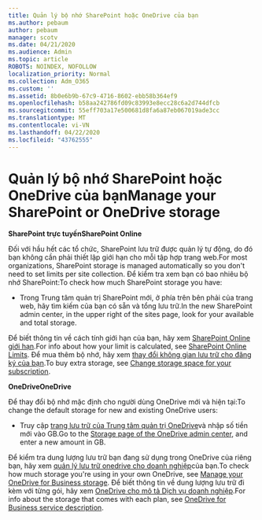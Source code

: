```yaml
---
title: Quản lý bộ nhớ SharePoint hoặc OneDrive của bạn
ms.author: pebaum
author: pebaum
manager: scotv
ms.date: 04/21/2020
ms.audience: Admin
ms.topic: article
ROBOTS: NOINDEX, NOFOLLOW
localization_priority: Normal
ms.collection: Adm_O365
ms.custom: ''
ms.assetid: 8b0e6b9b-67c9-4716-8602-ebb58b364ef9
ms.openlocfilehash: b58aa242786fd09c83993e8ecc28c6a2d744dfcb
ms.sourcegitcommit: 55eff703a17e500681d8fa6a87eb067019ade3cc
ms.translationtype: MT
ms.contentlocale: vi-VN
ms.lasthandoff: 04/22/2020
ms.locfileid: "43762555"
---
```

# <a name="manage-your-sharepoint-or-onedrive-storage"></a><span data-ttu-id="61af3-102">Quản lý bộ nhớ SharePoint hoặc OneDrive của bạn</span><span class="sxs-lookup"><span data-stu-id="61af3-102">Manage your SharePoint or OneDrive storage</span></span>

 <span data-ttu-id="61af3-103">**SharePoint trực tuyến**</span><span class="sxs-lookup"><span data-stu-id="61af3-103">**SharePoint Online**</span></span>
  
<span data-ttu-id="61af3-104">Đối với hầu hết các tổ chức, SharePoint lưu trữ được quản lý tự động, do đó bạn không cần phải thiết lập giới hạn cho mỗi tập hợp trang web.</span><span class="sxs-lookup"><span data-stu-id="61af3-104">For most organizations, SharePoint storage is managed automatically so you don't need to set limits per site collection.</span></span> <span data-ttu-id="61af3-105">Để kiểm tra xem bạn có bao nhiêu bộ nhớ SharePoint:</span><span class="sxs-lookup"><span data-stu-id="61af3-105">To check how much SharePoint storage you have:</span></span>
  
- <span data-ttu-id="61af3-106">Trong Trung tâm quản trị SharePoint mới, ở phía trên bên phải của trang web, hãy tìm kiếm của bạn có sẵn và tổng lưu trữ.</span><span class="sxs-lookup"><span data-stu-id="61af3-106">In the new SharePoint admin center, in the upper right of the sites page, look for your available and total storage.</span></span>
    
<span data-ttu-id="61af3-107">Để biết thông tin về cách tính giới hạn của bạn, hãy xem [SharePoint Online giới hạn](https://go.microsoft.com/fwlink/p/?LinkID=856113).</span><span class="sxs-lookup"><span data-stu-id="61af3-107">For info about how your limit is calculated, see [SharePoint Online Limits](https://go.microsoft.com/fwlink/p/?LinkID=856113).</span></span> <span data-ttu-id="61af3-108">Để mua thêm bộ nhớ, hãy xem [thay đổi không gian lưu trữ cho đăng ký của bạn](https://go.microsoft.com/fwlink/?linkid=866428).</span><span class="sxs-lookup"><span data-stu-id="61af3-108">To buy extra storage, see [Change storage space for your subscription](https://go.microsoft.com/fwlink/?linkid=866428).</span></span>
  
 <span data-ttu-id="61af3-109">**OneDrive**</span><span class="sxs-lookup"><span data-stu-id="61af3-109">**OneDrive**</span></span>
  
<span data-ttu-id="61af3-110">Để thay đổi bộ nhớ mặc định cho người dùng OneDrive mới và hiện tại:</span><span class="sxs-lookup"><span data-stu-id="61af3-110">To change the default storage for new and existing OneDrive users:</span></span>
  
- <span data-ttu-id="61af3-111">Truy cập [trang lưu trữ của Trung tâm quản trị OneDrive](https://admin.onedrive.com/?v=StorageSettings)và nhập số tiền mới vào GB.</span><span class="sxs-lookup"><span data-stu-id="61af3-111">Go to the [Storage page of the OneDrive admin center](https://admin.onedrive.com/?v=StorageSettings), and enter a new amount in GB.</span></span>
    
<span data-ttu-id="61af3-112">Để kiểm tra dung lượng lưu trữ bạn đang sử dụng trong OneDrive của riêng bạn, hãy xem [quản lý lưu trữ onedrive cho doanh nghiệp](https://go.microsoft.com/fwlink/?linkid=866429)của bạn.</span><span class="sxs-lookup"><span data-stu-id="61af3-112">To check how much storage you're using in your own OneDrive, see [Manage your OneDrive for Business storage](https://go.microsoft.com/fwlink/?linkid=866429).</span></span> <span data-ttu-id="61af3-113">Để biết thông tin về dung lượng lưu trữ đi kèm với từng gói, hãy xem [OneDrive cho mô tả Dịch vụ doanh nghiệp](https://go.microsoft.com/fwlink/p/?LinkID=826071).</span><span class="sxs-lookup"><span data-stu-id="61af3-113">For info about the storage that comes with each plan, see [OneDrive for Business service description](https://go.microsoft.com/fwlink/p/?LinkID=826071).</span></span>
  

